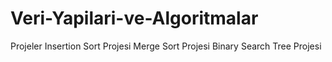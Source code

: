# Veri-Yapilari-ve-Algoritmalar
Projeler
Insertion Sort Projesi
Merge Sort Projesi
Binary Search Tree Projesi
